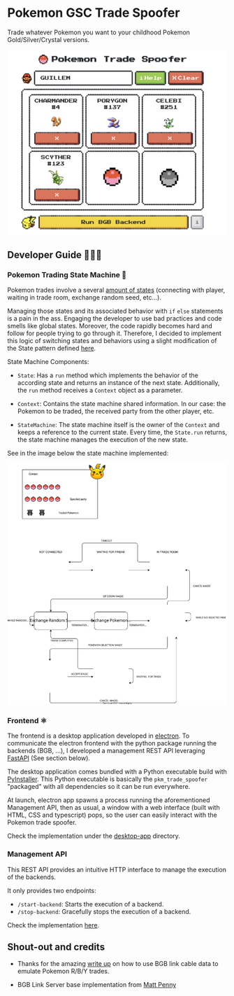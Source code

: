 # Pokemon GSC Trade Spoofer

Trade whatever Pokemon you want to your childhood Pokemon Gold/Silver/Crystal versions.

![Desktop App Screenshot](/img/desktop-app.png)

## Developer Guide 👨🏻‍💻

### Pokemon Trading State Machine 🎰

Pokemon trades involve a several [amount of states](https://blog.gbplay.io/2021/05/11/Emulating-a-Pokemon-Trade-with-Generated-Link-Cable-Data.html)
(connecting with player, waiting in trade room, exchange random seed, etc...).

Managing those states and its associated behavior with `if` `else` statements is a pain in the ass.
Engaging the developer to use bad practices and code smells like global states.
Moreover, the code rapidly becomes hard and follow for people trying to go through it.
Therefore, I decided to implement this logic of switching states and behaviors using a
slight modification of the State pattern defined [here](https://python-3-patterns-idioms-test.readthedocs.io/en/latest/StateMachine.html).

State Machine Components:

- `State`: Has a `run` method which implements the behavior of the according state and
  returns an instance of the next state. Additionally, the `run` method receives a `Context`
  object as a parameter.

- `Context`: Contains the state machine shared information. In our case: the Pokemon to be traded,
  the received party from the other player, etc.

- `StateMachine`: The state machine itself is the owner of the `Context` and keeps a reference
  to the current state. Every time, the `State.run` returns, the state machine manages the
  execution of the new state.

See in the image below the state machine implemented:

![](img/state-machine.drawio.svg)

### Frontend ⚛

The frontend is a desktop application developed in [electron](https://www.electronjs.org/es/).
To communicate the electron frontend with the python package running the backends (BGB, ...), I developed a
management REST API leveraging [FastAPI](https://fastapi.tiangolo.com/) (See section below).

The desktop application comes bundled with a Python executable build with
[PyInstaller](https://pyinstaller.org/en/stable/). This Python executable is basically
the `pkm_trade_spoofer` "packaged" with all dependencies so it can be run everywhere.

At launch, electron app spawns a process running the aforementioned Management
API, then as usual, a window with a web interface (built with HTML, CSS and typescript)
pops, so the user can easily interact with the Pokemon trade spoofer.

Check the implementation under the [desktop-app](desktop-app) directory.

### Management API

This REST API provides an intuitive HTTP interface to manage the execution of the backends.

It only provides two endpoints:

- `/start-backend`: Starts the execution of a backend.
- `/stop-backend`: Gracefully stops the execution of a backend.

Check the implementation [here](pkm_trade_spoofer/api.py).

## Shout-out and credits

- Thanks for the amazing [write up](https://blog.gbplay.io/2021/05/11/Emulating-a-Pokemon-Trade-with-Generated-Link-Cable-Data.html)
  on how to use BGB link cable data to emulate Pokemon R/B/Y trades.

- BGB Link Server base implementation from [Matt Penny](https://github.com/mwpenny)
